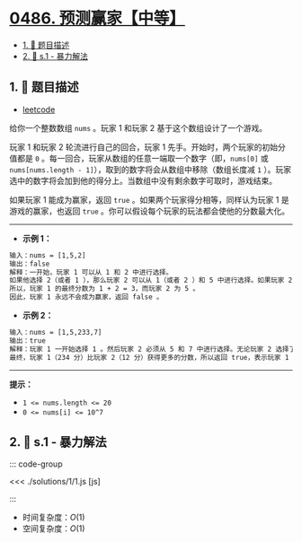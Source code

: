 # [0486. 预测赢家【中等】](https://github.com/tnotesjs/TNotes.leetcode/tree/main/notes/0486.%20%E9%A2%84%E6%B5%8B%E8%B5%A2%E5%AE%B6%E3%80%90%E4%B8%AD%E7%AD%89%E3%80%91)

<!-- region:toc -->

- [1. 📝 题目描述](#1--题目描述)
- [2. 🎯 s.1 - 暴力解法](#2--s1---暴力解法)

<!-- endregion:toc -->

## 1. 📝 题目描述

- [leetcode](https://leetcode.cn/problems/predict-the-winner/)

给你一个整数数组 `nums` 。玩家 1 和玩家 2 基于这个数组设计了一个游戏。

玩家 1 和玩家 2 轮流进行自己的回合，玩家 1 先手。开始时，两个玩家的初始分值都是 `0` 。每一回合，玩家从数组的任意一端取一个数字（即，`nums[0]` 或 `nums[nums.length - 1]`），取到的数字将会从数组中移除（数组长度减 `1` ）。玩家选中的数字将会加到他的得分上。当数组中没有剩余数字可取时，游戏结束。

如果玩家 1 能成为赢家，返回 `true` 。如果两个玩家得分相等，同样认为玩家 1 是游戏的赢家，也返回 `true` 。你可以假设每个玩家的玩法都会使他的分数最大化。

---

- **示例 1：**

```txt
输入：nums = [1,5,2]
输出：false
解释：一开始，玩家 1 可以从 1 和 2 中进行选择。
如果他选择 2（或者 1 ），那么玩家 2 可以从 1（或者 2 ）和 5 中进行选择。如果玩家 2 选择了 5 ，那么玩家 1 则只剩下 1（或者 2 ）可选。
所以，玩家 1 的最终分数为 1 + 2 = 3，而玩家 2 为 5 。
因此，玩家 1 永远不会成为赢家，返回 false 。
```

- **示例 2：**

```txt
输入：nums = [1,5,233,7]
输出：true
解释：玩家 1 一开始选择 1 。然后玩家 2 必须从 5 和 7 中进行选择。无论玩家 2 选择了哪个，玩家 1 都可以选择 233 。
最终，玩家 1（234 分）比玩家 2（12 分）获得更多的分数，所以返回 true，表示玩家 1 可以成为赢家。
```

---

**提示：**

- `1 <= nums.length <= 20`
- `0 <= nums[i] <= 10^7`

## 2. 🎯 s.1 - 暴力解法

::: code-group

<<< ./solutions/1/1.js [js]

:::

- 时间复杂度：$O(1)$
- 空间复杂度：$O(1)$
